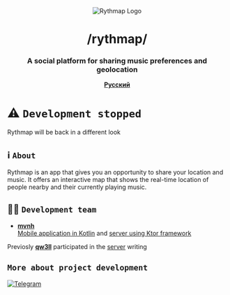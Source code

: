 <div align="center">
  
<img src="https://avatars.githubusercontent.com/u/162190066?s=200&v=4" alt="Rythmap Logo"/>

# /rythmap/
### A social platform for sharing music preferences and geolocation

<strong>[Русский](https://github.com/Rythmap/.github/blob/main/profile/README_ru.md)</strong>

</div>

# ⚠️ `Development stopped`
Rythmap will be back in a different look

## ℹ️ `About`
Rythmap is an app that gives you an opportunity to share your location and music. It offers an interactive map that shows the real-time location of people nearby and their currently playing music.

## 🧑‍💻 `Development team`
- [**mvnh**](https://github.com/mvnh)  
[Mobile application in Kotlin](https://github.com/Rythmap/client-kt) and [server using Ktor framework](https://github.com/Rythmap/server-kt)

Previosly [**qw3ll**](https://github.com/alexpervushin) participated in the [server](https://github.com/Rythmap/server-py-legacy) writing

## `More about project development`
[![Telegram](https://img.shields.io/badge/Telegram-2CA5E0?style=for-the-badge&logo=telegram&logoColor=white)](https://t.me/Rythmap)
